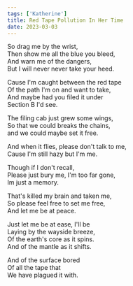```yaml
---  
tags: ['Katherine']  
title: Red Tape Pollution In Her Time  
date: 2023-03-03  
---
```


So drag me by the wrist,  
Then show me all the blue you bleed,  
And warn me of the dangers,  
But I will never never take your heed.

Cause I'm caught between the red tape  
Of the path I'm on and want to take,  
And maybe had you filed it under  
Section B I'd see.

The filing cab just grew some wings,  
So that we could breaks the chains,  
and we could maybe set it free.

And when it flies, please don't talk to me,  
Cause I'm still hazy but I'm me.

Though if I don't recall,  
Please just bury me, I'm too far gone,  
Im just a memory.

That's killed my brain and taken me,  
So please feel free to set me free,  
And let me be at peace.

Just let me be at ease, I'll be  
Laying by the wayside breeze,  
Of the earth's core as it spins.  
And of the mantle as it shifts.

And of the surface bored  
Of all the tape that  
We have plagued it with.

